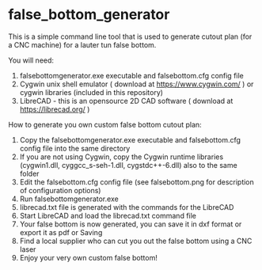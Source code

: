 # false_bottom_generator
This is a simple command line tool that is used to generate cutout plan (for a CNC machine) for a lauter tun false bottom.

You will need:
1) falsebottomgenerator.exe executable and falsebottom.cfg config file
2) Cygwin unix shell emulator ( download at https://www.cygwin.com/ ) or cygwin libraries (included in this repository)
3) LibreCAD - this is an opensource 2D CAD software ( download at https://librecad.org/ )

How to generate you own custom false bottom cutout plan:
1) Copy the falsebottomgenerator.exe executable and falsebottom.cfg config file into the same directory
2) If you are not using Cygwin, copy the Cygwin runtime libraries (cygwin1.dll, cyggcc_s-seh-1.dll, cygstdc++-6.dll) also to the same folder
3) Edit the falsebottom.cfg config file (see falsebottom.png for description of configuration options)
4) Run falsebottomgenerator.exe
5) librecad.txt file is generated with the commands for the LibreCAD
6) Start LibreCAD and load the librecad.txt command file
7) Your false bottom is now generated, you can save it in dxf format or export it as pdf or Saving
8) Find a local supplier who can cut you out the false bottom using a CNC laser
9) Enjoy your very own custom false bottom!
